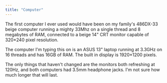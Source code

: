 ```yaml
---
title: "Computer"
---
```

The first computer I ever used would have been on my family's 486DX-33 beige computer running a mighty 33Mhz on a single thread and 8 megabytes of RAM, connected to a beige 14" CRT monitor capable of 320×240 pixel resolution.

The computer I'm typing this on is an ASUS 13" laptop running at 3.3GHz on 16 threads and has 16GB of RAM. The built in display is 1920×1200 pixels.

The only things that haven't changed are the monitors both refreshing at 120Hz, and both computers had 3.5mm headphone jacks. I'm not sure how much longer that will last.